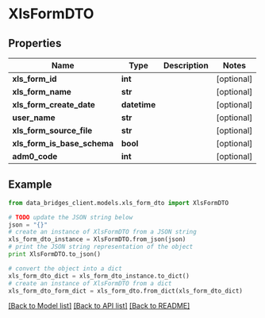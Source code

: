 # XlsFormDTO


## Properties

Name | Type | Description | Notes
------------ | ------------- | ------------- | -------------
**xls_form_id** | **int** |  | [optional] 
**xls_form_name** | **str** |  | [optional] 
**xls_form_create_date** | **datetime** |  | [optional] 
**user_name** | **str** |  | [optional] 
**xls_form_source_file** | **str** |  | [optional] 
**xls_form_is_base_schema** | **bool** |  | [optional] 
**adm0_code** | **int** |  | [optional] 

## Example

```python
from data_bridges_client.models.xls_form_dto import XlsFormDTO

# TODO update the JSON string below
json = "{}"
# create an instance of XlsFormDTO from a JSON string
xls_form_dto_instance = XlsFormDTO.from_json(json)
# print the JSON string representation of the object
print XlsFormDTO.to_json()

# convert the object into a dict
xls_form_dto_dict = xls_form_dto_instance.to_dict()
# create an instance of XlsFormDTO from a dict
xls_form_dto_form_dict = xls_form_dto.from_dict(xls_form_dto_dict)
```
[[Back to Model list]](../README.md#documentation-for-models) [[Back to API list]](../README.md#documentation-for-api-endpoints) [[Back to README]](../README.md)


